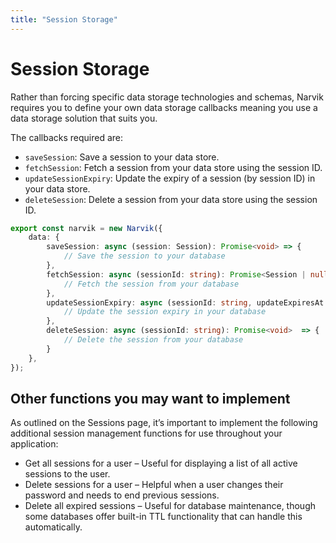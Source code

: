```yaml
---
title: "Session Storage"
---
```


# Session Storage
Rather than forcing specific data storage technologies and schemas, Narvik requires you to define your own data storage callbacks meaning you use a data storage solution that suits you.

The callbacks required are:
- `saveSession`: Save a session to your data store.
- `fetchSession`: Fetch a session from your data store using the session ID.
- `updateSessionExpiry`: Update the expiry of a session (by session ID) in your data store.
- `deleteSession`: Delete a session from your data store using the session ID.

```ts
export const narvik = new Narvik({
    data: {
        saveSession: async (session: Session): Promise<void> => {
            // Save the session to your database
        },
        fetchSession: async (sessionId: string): Promise<Session | null>  => {
            // Fetch the session from your database
        },
        updateSessionExpiry: async (sessionId: string, updateExpiresAt: Date): Promise<void>  => {
            // Update the session expiry in your database
        },
        deleteSession: async (sessionId: string): Promise<void>  => {
            // Delete the session from your database
        }
    },
});
```

## Other functions you may want to implement
As outlined on the Sessions page, it’s important to implement the following additional session management functions for use throughout your application:
- Get all sessions for a user – Useful for displaying a list of all active sessions to the user. 
- Delete sessions for a user – Helpful when a user changes their password and needs to end previous sessions. 
- Delete all expired sessions – Useful for database maintenance, though some databases offer built-in TTL functionality that can handle this automatically.